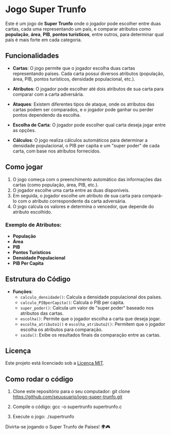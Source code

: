# Jogo Super Trunfo

Este é um jogo de **Super Trunfo** onde o jogador pode escolher entre duas cartas, cada uma representando um país, e comparar atributos como **população**, **área**, **PIB**, **pontos turísticos**, entre outros, para determinar qual país é mais forte em cada categoria.

## Funcionalidades

- **Cartas**: O jogo permite que o jogador escolha duas cartas representando países. Cada carta possui diversos atributos (população, área, PIB, pontos turísticos, densidade populacional, etc.).
  
- **Atributos**: O jogador pode escolher até dois atributos de sua carta para comparar com a carta adversária.

- **Ataques**: Existem diferentes tipos de ataque, onde os atributos das cartas podem ser comparados, e o jogador pode ganhar ou perder pontos dependendo da escolha.

- **Escolha de Carta**: O jogador pode escolher qual carta deseja jogar entre as opções.

- **Cálculos**: O jogo realiza cálculos automáticos para determinar a densidade populacional, o PIB per capita e um "super poder" de cada carta, com base nos atributos fornecidos.

## Como jogar

1. O jogo começa com o preenchimento automático das informações das cartas (como população, área, PIB, etc.).
2. O jogador escolhe uma carta entre as duas disponíveis.
3. Em seguida, o jogador escolhe um atributo de sua carta para compará-lo com o atributo correspondente da carta adversária.
4. O jogo calcula os valores e determina o vencedor, que depende do atributo escolhido.

### Exemplo de Atributos:

- **População**
- **Área**
- **PIB**
- **Pontos Turísticos**
- **Densidade Populacional**
- **PIB Per Capita**

## Estrutura do Código

- **Funções**:
  - `calculo_densidade()`: Calcula a densidade populacional dos países.
  - `calculo_PIBperCapita()`: Calcula o PIB per capita.
  - `super_poder()`: Calcula um valor de "super poder" baseado nos atributos das cartas.
  - `escolha()`: Permite que o jogador escolha a carta que deseja jogar.
  - `escolha_atributo1()` e `escolha_atributo2()`: Permitem que o jogador escolha os atributos para comparação.
  - `saida()`: Exibe os resultados finais da comparação entre as cartas.

## Licença

Este projeto está licenciado sob a [Licença MIT](https://opensource.org/licenses/MIT).

## Como rodar o código

1. Clone este repositório para o seu computador:
   git clone https://github.com/seuusuario/jogo-super-trunfo.git

   
2. Compile o código:
gcc -o supertrunfo supertrunfo.c


3. Execute o jogo:
./supertrunfo

Divirta-se jogando o Super Trunfo de Países! 🌍🎮


